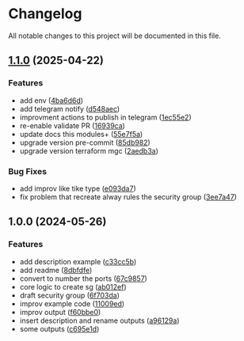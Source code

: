 # Changelog

All notable changes to this project will be documented in this file.

## [1.1.0](https://github.com/terraform-magalu-cloud/terraform-mgc-security-group/compare/v1.0.0...v1.1.0) (2025-04-22)


### Features

* add env ([4ba6d6d](https://github.com/terraform-magalu-cloud/terraform-mgc-security-group/commit/4ba6d6d7f1ead52ba28a9ce9547412bbfcfc7cd4))
* add telegram notify ([d548aec](https://github.com/terraform-magalu-cloud/terraform-mgc-security-group/commit/d548aec8de2eccf52372b5c74faa3e0e589ca88c))
* improvment actions to publish in telegram ([1ec55e2](https://github.com/terraform-magalu-cloud/terraform-mgc-security-group/commit/1ec55e207253d6c5e889f58aa949245b1b8a56ff))
* re-enable validate PR ([16939ca](https://github.com/terraform-magalu-cloud/terraform-mgc-security-group/commit/16939ca13f86d67412958e07edbaf98df4e31301))
* update docs this modules+ ([55e7f5a](https://github.com/terraform-magalu-cloud/terraform-mgc-security-group/commit/55e7f5a27665347b4fcbfdab9db2618e2c9142c0))
* upgrade version pre-commit ([85db982](https://github.com/terraform-magalu-cloud/terraform-mgc-security-group/commit/85db9821bb156ac723c6040def900674b7a0be71))
* upgrade version terraform mgc ([2aedb3a](https://github.com/terraform-magalu-cloud/terraform-mgc-security-group/commit/2aedb3a46b5ce7bcd38c25799ad10de5864907d4))


### Bug Fixes

* add improv like tike type ([e093da7](https://github.com/terraform-magalu-cloud/terraform-mgc-security-group/commit/e093da78922aba124242fd5594bfa388a3dd92b1))
* fix problem that recreate alway rules the security group ([3ee7a47](https://github.com/terraform-magalu-cloud/terraform-mgc-security-group/commit/3ee7a47be707df9ccb3488b5aecff9c30c76f6dc))

## 1.0.0 (2024-05-26)


### Features

* add description example ([c33cc5b](https://github.com/terraform-magalu-cloud/terraform-mgc-security-group/commit/c33cc5b5f52ee7c9f6bb078dd9e022b7a2c8bfc6))
* add readme ([8dbfdfe](https://github.com/terraform-magalu-cloud/terraform-mgc-security-group/commit/8dbfdfed8b7272075663dcbc2dd6d4a1a3bf0c6d))
* convert to number the ports ([67c9857](https://github.com/terraform-magalu-cloud/terraform-mgc-security-group/commit/67c9857c4a85f41720c8bca050cf025fdc4cb09f))
* core logic to create sg ([ab012ef](https://github.com/terraform-magalu-cloud/terraform-mgc-security-group/commit/ab012ef691e16d03dd7f632a6c25c3acefb46472))
* draft security group ([6f703da](https://github.com/terraform-magalu-cloud/terraform-mgc-security-group/commit/6f703daa6f6050540b134ac506134db1a83bd835))
* improv example code ([11009ed](https://github.com/terraform-magalu-cloud/terraform-mgc-security-group/commit/11009ed152ca5e3c9c3cc3dec2f0dd3031314dea))
* improv output ([f60bbe0](https://github.com/terraform-magalu-cloud/terraform-mgc-security-group/commit/f60bbe01782e0693209ce904ec2c9b94b15e31a7))
* insert description and rename outputs ([a96129a](https://github.com/terraform-magalu-cloud/terraform-mgc-security-group/commit/a96129ae0668fd85e3dfe7e62460f092531ce849))
* some outputs ([c695e1d](https://github.com/terraform-magalu-cloud/terraform-mgc-security-group/commit/c695e1d160a230f23c30c073367a95cef592a61e))
